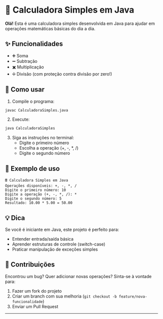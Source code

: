 # 🧮 Calculadora Simples em Java

**Olá!** Esta é uma calculadora simples desenvolvida em Java para ajudar em operações matemáticas básicas do dia a dia.

## ✨ Funcionalidades

- ➕ Soma
- ➖ Subtração
- ✖️ Multiplicação
- ➗ Divisão (com proteção contra divisão por zero!)

## 🚀 Como usar

1. Compile o programa:
```bash
javac CalculadoraSimples.java
```

2. Execute:
```bash
java CalculadoraSimples
```

3. Siga as instruções no terminal:
   - Digite o primeiro número
   - Escolha a operação (+, -, *, /)
   - Digite o segundo número

## 📝 Exemplo de uso

```
🖩 Calculadora Simples em Java
Operações disponíveis: +, -, *, /
Digite o primeiro número: 10
Digite a operação (+, -, *, /): *
Digite o segundo número: 5
Resultado: 10.00 * 5.00 = 50.00
```

## 💡 Dica

Se você é iniciante em Java, este projeto é perfeito para:
- Entender entrada/saída básica
- Aprender estruturas de controle (switch-case)
- Praticar manipulação de exceções simples

## 🤝 Contribuições

Encontrou um bug? Quer adicionar novas operações? Sinta-se à vontade para:
1. Fazer um fork do projeto
2. Criar um branch com sua melhoria (`git checkout -b feature/nova-funcionalidade`)
3. Enviar um Pull Request

---
